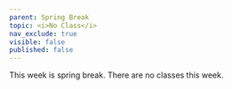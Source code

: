 ```yaml
---
parent: Spring Break
topic: <i>No Class</i>
nav_exclude: true
visible: false
published: false
---
```


This week is spring break.  There are no classes this week.
